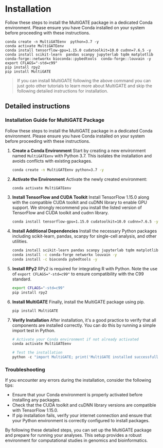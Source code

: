 # Installation

Follow these steps to install the MultiGATE package in a dedicated Conda environment. Please ensure you have Conda installed on your system before proceeding with these instructions.

```shell
conda create -n MultiGATEenv  python=3.7 -y 
conda activate MultiGATEenv
conda install tensorflow-gpu=1.15.0 cudatoolkit=10.0 cudnn=7.6.5 -y
conda install scikit-learn  pandas scanpy jupyterlab tqdm matplotlib conda-forge::networkx bioconda::pybedtools  conda-forge::louvain -y
export CFLAGS="-std=c99"
pip install rpy2
pip install MultiGATE
```

> If you can install MultiGATE following the above command you can just goto other tutorials to learn more about MultiGATE and skip the following detailed instructions for installation.

## Detailed instructions

### Installation Guide for MultiGATE Package

Follow these steps to install the MultiGATE package in a dedicated Conda environment. Please ensure you have Conda installed on your system before proceeding with these instructions.

1. **Create a Conda Environment**
   Start by creating a new environment named `MultiGATEenv` with Python 3.7. This isolates the installation and avoids conflicts with existing packages.

   ```bash
   conda create -n MultiGATEenv python=3.7 -y
   ```

2. **Activate the Environment**
   Activate the newly created environment:

   ```bash
   conda activate MultiGATEenv
   ```

3. **Install TensorFlow and CUDA Toolkit**
   Install TensorFlow 1.15.0 along with the compatible CUDA toolkit and cuDNN library to enable GPU support. We strongly recommend you install the listed version of TensorFlow and CUDA toolkit and cudnn library.

   ```bash
   conda install tensorflow-gpu=1.15.0 cudatoolkit=10.0 cudnn=7.6.5 -y
   ```

4. **Install Additional Dependencies**
   Install the necessary Python packages including scikit-learn, pandas, scanpy for single-cell analysis, and other utilities.

   ```bash
   conda install scikit-learn pandas scanpy jupyterlab tqdm matplotlib -y
   conda install -c conda-forge networkx louvain -y
   conda install -c bioconda pybedtools -y
   ```

5. **Install RPy2**
   RPy2 is required for integrating R with Python. Note the use of `export CFLAGS="-std=c99"` to ensure compatibility with the C99 standard.

   ```bash
   export CFLAGS="-std=c99"
   pip install rpy2
   ```

6. **Install MultiGATE**
   Finally, install the MultiGATE package using pip. 

   ```bash
   pip install MultiGATE
   ```

7. **Verify Installation**
   After installation, it's a good practice to verify that all components are installed correctly. You can do this by running a simple import test in Python.

   ```python
   # Activate your Conda environment if not already activated
   conda activate MultiGATEenv

   # Test the installation
   python -c "import MultiGATE; print('MultiGATE installed successfully')"
   ```

### Troubleshooting

If you encounter any errors during the installation, consider the following tips:

- Ensure that your Conda environment is properly activated before installing any packages.
- Check that the CUDA toolkit and cuDNN library versions are compatible with TensorFlow 1.15.0.
- If pip installation fails, verify your internet connection and ensure that your Python environment is correctly configured to install packages.

By following these detailed steps, you can set up the MultiGATE package and prepare for running your analyses. This setup provides a robust environment for computational studies in genomics and bioinformatics.